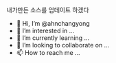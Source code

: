 내가만든 소스를 업데이트 하겠다

- 👋 Hi, I’m @ahnchangyong
- 👀 I’m interested in ...
- 🌱 I’m currently learning ...
- 💞️ I’m looking to collaborate on ...
- 📫 How to reach me ...

<!---
ahnchangyong/ahnchangyong is a ✨ special ✨ repository because its `README.md` (this file) appears on your GitHub profile.
You can click the Preview link to take a look at your changes.
--->
